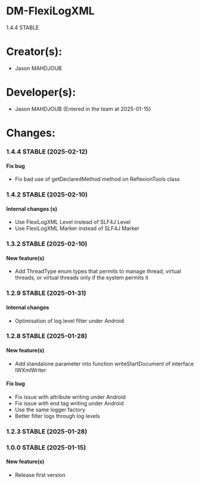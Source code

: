 DM-FlexiLogXML
=====
1.4.4 STABLE 

# Creator(s):
* Jason MAHDJOUB

# Developer(s):
* Jason MAHDJOUB (Entered in the team at 2025-01-15)

# Changes:

### 1.4.4 STABLE (2025-02-12)
#### Fix bug
* Fix bad use of getDeclaredMethod method on ReflexionTools class

 
### 1.4.2 STABLE (2025-02-10)
#### Internal changes (s)
* Use FlexiLogXML Level instead of SLF4J Level
* Use FlexiLogXML Marker instead of SLF4J Marker
 
### 1.3.2 STABLE (2025-02-10)
#### New feature(s)
* Add ThreadType enum types that permits to manage thread, virtual threads, or virtual threads only if the system permits it

### 1.2.9 STABLE (2025-01-31)
#### Internal changes
* Optimisation of log level filter under Android

### 1.2.8 STABLE (2025-01-28)
#### New feature(s)
* Add standalone parameter into function writeStartDocument of interface IWXmlWriter
#### Fix bug
* Fix issue with attribute writing under Android
* Fix issue with end tag writing under Android
* Use the same logger factory
* Better filter logs through log levels


### 1.2.3 STABLE (2025-01-28)

### 1.0.0 STABLE (2025-01-15)
#### New feature(s)
* Release first version
